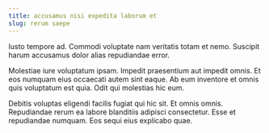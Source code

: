```yaml
---
title: accusamus nisi expedita laborum et
slug: rerum saepe
---
```


Iusto tempore ad. Commodi voluptate nam veritatis totam et nemo. Suscipit harum accusamus dolor alias repudiandae error.

Molestiae iure voluptatum ipsam. Impedit praesentium aut impedit omnis. Et eos numquam eius occaecati autem sint eaque. Ab eum inventore et omnis quis voluptatum est quia. Odit qui molestias hic eum.

Debitis voluptas eligendi facilis fugiat qui hic sit. Et omnis omnis. Repudiandae rerum ea labore blanditiis adipisci consectetur. Esse et repudiandae numquam. Eos sequi eius explicabo quae.
